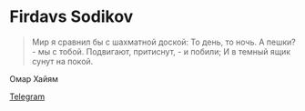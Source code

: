 # Firdavs Sodikov

> Мир я сравнил бы с шахматной доской: 
То день, то ночь. А пешки? - мы с тобой. 
Подвигают, притиснут, - и побили; 
И в темный ящик сунут на покой.

Омар Хайям

[Telegram](https://feedod.t.me)